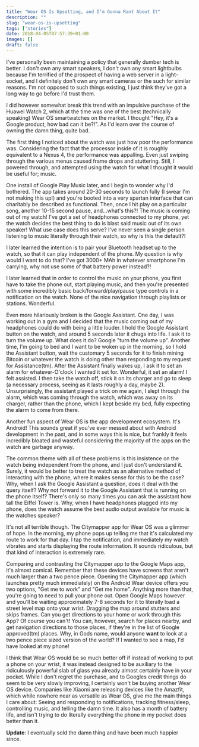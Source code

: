 ```yaml
---
title: "Wear OS Is Upsetting, and I’m Gonna Rant About It"
description: ""
slug: "wear-os-is-upsetting"
tags: ["stories"]
date: 2018-04-05T07:57:39+01:00
images: []
draft: false
---
```


I've personally been maintaining a policy that generally dumber tech is better. I don't own any smart speakers, I don't own any smart lightbulbs because I'm terrified of the prospect of having a web server in a light-socket, and I definitely don't own any smart cameras or the such for similar reasons. I'm not opposed to such things existing, I just think they've got a long way to go before I'd trust them.

I did however somewhat break this trend with an impulsive purchase of the Huawei Watch 2, which at the time was one of the best (technically speaking) Wear OS smartwatches on the market. I thought "Hey, it's a Google product, how bad can it be?!". As I'd learn over the course of owning the damn thing, quite bad.

The first thing I noticed about the watch was just how poor the performance was. Considering the fact that the processor inside of it is roughly equivalent to a Nexus 4, the performance was appalling. Even just swiping through the various menus caused frame drops and stuttering. Still, I powered through, and attempted using the watch for what I thought it would be useful for; music.

One install of Google Play Music later, and I begin to wonder why I'd bothered. The app takes around 20-30 seconds to launch fully (I swear I'm not making this up!) and you're booted into a very spartan interface that can charitably be described as functional. Then, once I hit play on a particular song, another 10-15 second pause, and...what's this?! The music is coming out of my watch! I've got a set of headphones connected to my phone, yet the watch decides the best thing to do is blast said music out of its own speaker! What use case does this serve? I've never seen a single person listening to music literally through their watch, so why is this the default?!

I later learned the intention is to pair your Bluetooth headset up to the watch, so that it can play independent of the phone. My question is why would I want to do that? I've got 3000+ MAh in whatever smartphone I'm carrying, why not use some of that battery power instead?!

I later learned that in order to control the music on your phone, you first have to take the phone out, start playing music, and then you're presented with some incredibly basic back/forward/play/pause type controls in a notification on the watch. None of the nice navigation through playlists or stations. Wonderful.

Even more hilariously broken is the Google Assistant. One day, I was working out in a gym and I decided that the music coming out of my headphones could do with being a little louder. I hold the Google Assistant button on the watch, and around 5 seconds later it chugs into life. I ask it to turn the volume up. What does it do? Google "turn the volume up". Another time, I'm going to bed and I want to be woken up in the morning, so I hold the Assistant button, wait the customary 5 seconds for it to finish mining Bitcoin or whatever the watch is doing other than responding to my request for Assistance(tm). After the Assistant finally wakes up, I ask it to set an alarm for whatever-O'clock I wanted it set for. Wonderful, it set an alarm! I felt assisted. I then take the watch off, stick it on its charger and go to sleep (a necessary process, seeing as it lasts roughly a day, maybe 2). Unsurprisingly, the assistant played a trick on me again, I slept through the alarm, which was coming through the watch, which was away on its charger, rather than the phone, which I kept beside my bed, fully expecting the alarm to come from there.

Another fun aspect of Wear OS is the app development ecosystem. It's Android! This sounds great if you've ever messed about with Android development in the past, and in some ways this is nice, but frankly it feels incredibly bloated and wasteful considering the majority of the apps on the watch are garbage anyway.

The common theme with all of these problems is this insistence on the watch being independent from the phone, and I just don't understand it. Surely, it would be better to treat the watch as an alternative method of interacting with the phone, where it makes sense for this to be the case? Why, when I ask the Google Assistant a question, does it deal with the query itself? Why not forward it to the Google Assistant that is running on the phone itself? There's only so many times you can ask the assistant how tall the Eiffel Tower is. Why, when I have headphones plugged into my phone, does the watch assume the best audio output available for music is the watches speaker?

It's not all terrible though. The Citymapper app for Wear OS was a glimmer of hope. In the morning, my phone pops up telling me that it's calculated my route to work for that day. I tap the notification, and immediately my watch vibrates and starts displaying the route information. It sounds ridiculous, but that kind of interaction is extremely rare.

Comparing and contrasting the Citymapper app to the Google Maps app, it's almost comical. Remember that these devices have screens that aren't much larger than a two pence piece. Opening the Citymapper app (which launches pretty much immediately) on the Android Wear device offers you two options, "Get me to work" and "Get me home". Anything more than that, you're going to need to pull your phone out. Open Google Maps however and you'll be waiting approximately 7-8 seconds for it to literally load a street level map onto your wrist. Dragging the map around stutters and skips frames. Can you get directions to your home or work through this App? Of course you can't! You can, however, search for places nearby, and get navigation directions to those places, if they're in the list of Google approved(tm) places. Why, in Gods name, would anyone **want** to look at a two pence piece sized version of the world? If I wanted to see a map, I'd have looked at my phone!

I think that Wear OS would be so much better off if instead of working to put a phone on your wrist, it was instead designed to be auxiliary to the ridiculously powerful slab of glass you already almost certainly have in your pocket. While I don't regret the purchase, and to Googles credit things do seem to be very slowly improving, I certainly won't be buying another Wear OS device. Companies like Xiaomi are releasing devices like the Amazfit, which while nowhere near as versatile as Wear OS, give me the main things I care about: Seeing and responding to notifications, tracking fitness/sleep, controlling music, and telling the damn time. It also has a month of battery life, and isn't trying to do literally everything the phone in my pocket does better than it.

**Update**: I eventually sold the damn thing and have been much happier since.
